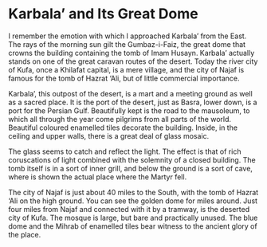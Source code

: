 Karbala’ and Its Great Dome
===========================

I remember the emotion with which I approached Karbala’ from the East.
The rays of the morning sun gilt the Gumbaz-i-Faiz, the great dome that
crowns the building containing the tomb of Imam Husayn. Karbala’
actually stands on one of the great caravan routes of the desert. Today
the river city of Kufa, once a Khilafat capital, is a mere village, and
the city of Najaf is famous for the tomb of Hazrat ‘Ali, but of little
commercial importance.

Karbala’, this outpost of the desert, is a mart and a meeting ground as
well as a sacred place. It is the port of the desert, just as Basra,
lower down, is a port for the Persian Gulf. Beautifully kept is the road
to the mausoleum, to which all through the year come pilgrims from all
parts of the world. Beautiful coloured enamelled tiles decorate the
building. Inside, in the ceiling and upper walls, there is a great deal
of glass mosaic.

The glass seems to catch and reflect the light. The effect is that of
rich coruscations of light combined with the solemnity of a closed
building. The tomb itself is in a sort of inner grill, and below the
ground is a sort of cave, where is shown the actual place where the
Martyr fell.

The city of Najaf is just about 40 miles to the South, with the tomb of
Hazrat ‘Ali on the high ground. You can see the golden dome for miles
around. Just four miles from Najaf and connected with it by a tramway,
is the deserted city of Kufa. The mosque is large, but bare and
practically unused. The blue dome and the Mihrab of enamelled tiles bear
witness to the ancient glory of the place.


